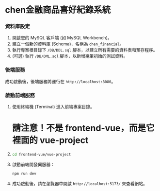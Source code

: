 # chen金融商品喜好紀錄系統 


### 資料庫設定
1.  開啟您的 MySQL 客戶端 (如 MySQL Workbench)。
2.  建立一個新的資料庫 (Schema)，名稱為 `chen_financial`。
3.  執行專案根目錄下 `/DB/DDL.sql` 腳本，以建立所有需要的資料表和預存程序。
4.  (可選) 執行 `/DB/DML.sql` 腳本，以新增幾筆初始的測試資料。

### 後端服務
成功啟動後，後端服務將運行在 `http://localhost:8080`。

### 啟動前端服務

1.  使用終端機 (Terminal) 進入前端專案目錄。
    # 請注意！不是 frontend-vue，而是它裡面的 vue-project
2.  ```bash
    cd frontend-vue/vue-project
    ```
3.  啟動前端開發伺服器：
    ```bash
    npm run dev
    ```
4.  成功啟動後，請在瀏覽器中開啟 `http://localhost:5173/` 來查看網站。

